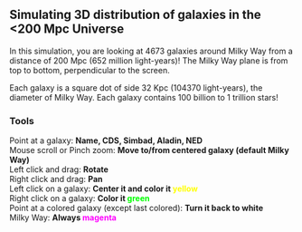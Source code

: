 ## Simulating 3D distribution of galaxies in the <200 Mpc Universe

<p>In this simulation, you are looking at 4673 galaxies around Milky Way from a distance of 200 Mpc (652 million light-years)! The Milky Way plane is from top to bottom, perpendicular to the screen.</p>
<p>Each galaxy is a square dot of side 32 Kpc (104370 light-years), the diameter of Milky Way. Each galaxy contains 100 billion to 1 trillion stars!</p>

### Tools
<p>Point at a galaxy: <b>Name, CDS, Simbad, Aladin, NED</b><br>
Mouse scroll or Pinch zoom: <b>Move to/from centered galaxy (default Milky Way)</b><br>Left click and drag: <b>Rotate</b><br>Right click and drag: <b>Pan</b><br>
Left click on a galaxy: <b>Center it and color it <span style='color:#ff0;'>yellow</span></b><br>
Right click on a galaxy: <b>Color it <span style='color:#0f0;'>green</span></b><br>
Point at a colored galaxy (except last colored): <b>Turn it back to white</b><br>
Milky Way: <b>Always <span style='color:#f0f;'>magenta</span></b></p>
